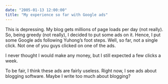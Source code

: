 ```yaml
---
date: "2005-01-13 12:00:00"
title: "My experience so far with Google ads"
---
```




This is depressing. My blog gets millions of page loads per day (not really). So, being greedy (not really), I decided to put some ads on it. Hence, I put some Google ads following Yuhong&rsquo;s foot steps. Well, so far, not a single click. Not one of you guys clicked on one of the ads.

I never thought I would make any money, but I still expected a few clicks a week.

To be fair, I think these ads are fairly useless. Right now, I see ads about blogging software. Maybe I write too much about blogging?
